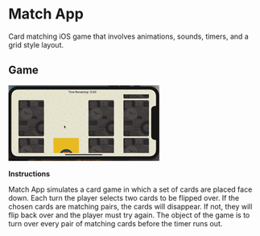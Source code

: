 # Match App
Card matching iOS game that involves animations, sounds, timers, and a grid style layout.

## Game

<img src=https://github.com/saramedernach/Demo/blob/master/Hnet.com-image%20(2).gif width = 300>

<b>Instructions</b>

Match App simulates a card game in which a set of cards are placed face down.  Each turn the player selects two cards to be flipped over.  If the chosen cards are matching pairs, the cards will disappear.  If not, they will flip back over and the player must try again.  The object of the game is to turn over every pair of matching cards before the timer runs out.

